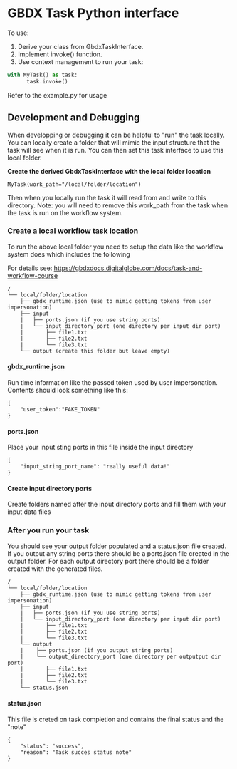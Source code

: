 # GBDX Task Python interface
 
 To use:
  1. Derive your class from GbdxTaskInterface. 
  2. Implement invoke() function.
  3. Use context management to run your task:
  ```Python
  with MyTask() as task:
        task.invoke()
  ```
  
  Refer to the example.py for usage

## Development and Debugging
When developping or debugging it can be helpful to "run" the task locally.
You can locally create a folder that will mimic the input structure that the task will see when it is run.
You can then set this task interface to use this local folder.

__Create the derived GbdxTaskInterface with the local folder location__
```
MyTask(work_path="/local/folder/location")
```

Then when you locally run the task it will read from and write to this directory.
Note: you will need to remove this work_path from the task when the task is run on the workflow system.

### Create a local workflow task location
To run the above local folder you need to setup the data like the workflow system does
which includes the following

For details see: https://gbdxdocs.digitalglobe.com/docs/task-and-workflow-course


```
/
└── local/folder/location
    ├── gbdx_runtime.json (use to mimic getting tokens from user impersonation)
    ├── input
    |   ├── ports.json (if you use string ports)
    |   └── input_directory_port (one directory per input dir port)
    |       ├── file1.txt
    |       ├── file2.txt
    |       └── file3.txt
    └── output (create this folder but leave empty)
```

#### gbdx_runtime.json
Run time information like the passed token used by user impersonation.  
Contents should look something like this:
```
{
    "user_token":"FAKE_TOKEN"
}
```

#### ports.json
Place your input sting ports in this file inside the input directory
```
{
	"input_string_port_name": "really useful data!"
}
```

#### Create input directory ports
Create folders named after the input directory ports and fill them with your input data files


### After you run your task
You should see your output folder populated and a status.json file created.  If you output any string ports there should be a ports.json file created in the output folder.
For each output directory port there should be a folder created with the generated files.
```
/
└── local/folder/location
    ├── gbdx_runtime.json (use to mimic getting tokens from user impersonation)
    ├── input
    |   ├── ports.json (if you use string ports)
    |   └── input_directory_port (one directory per input dir port)
    |       ├── file1.txt
    |       ├── file2.txt
    |       └── file3.txt
    └── output
    |    ├── ports.json (if you output string ports)
    |    └── output_directory_port (one directory per outputput dir port)
    |       ├── file1.txt
    |       ├── file2.txt
    |       └── file3.txt
    └── status.json    
```

#### status.json
This file is creted on task completion and contains the final status and the "note"
```
{
    "status": "success", 
    "reason": "Task succes status note"
}
```

